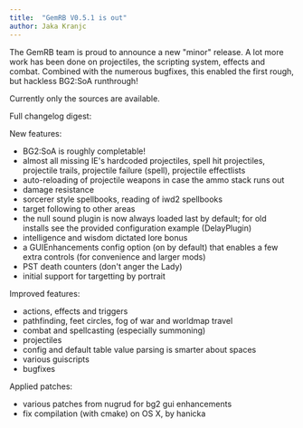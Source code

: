 ```yaml
---
title:  "GemRB V0.5.1 is out"
author: Jaka Kranjc
---
```


The GemRB team is proud to announce a new "minor" release. A lot more work has been done on projectiles,
the scripting system, effects and combat. Combined with the numerous bugfixes, this enabled the first
rough, but hackless BG2:SoA runthrough!

Currently only the sources are available.

Full changelog digest:

New features:
- BG2:SoA is roughly completable!
- almost all missing IE's hardcoded projectiles, spell hit projectiles,
projectile trails, projectile failure (spell), projectile effectlists
- auto-reloading of projectile weapons in case the ammo stack runs out
- damage resistance
- sorcerer style spellbooks, reading of iwd2 spellbooks
- target following to other areas
- the null sound plugin is now always loaded last by default; for old
installs see the provided configuration example (DelayPlugin)
- intelligence and wisdom dictated lore bonus
- a GUIEnhancements config option (on by default) that enables a few
extra controls (for convenience and larger mods)
- PST death counters (don't anger the Lady)
- initial support for targetting by portrait

Improved features:
- actions, effects and triggers
- pathfinding, feet circles, fog of war and worldmap travel
- combat and spellcasting (especially summoning)
- projectiles
- config and default table value parsing is smarter about spaces
- various guiscripts
- bugfixes

Applied patches:
- various patches from nugrud for bg2 gui enhancements
- fix compilation (with cmake) on OS X, by hanicka
